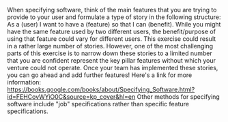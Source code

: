 When specifying software, think of the main features that you are trying to provide to your user and formulate a type of story in the following structure: As a (user) I want to have a (feature) so that I can (benefit). While you might have the same feature used by two different users, the benefit/purpose of using that feature could vary for different users. This exercise could result in a rather large number of stories. However, one of the most challenging parts of this exercise is to narrow down these stories to a limited number that you are confident represent the key pillar features without which your venture could not operate. Once your team has implemented these stories, you can go ahead and add further features!
Here's a link for more information: https://books.google.com/books/about/Specifying_Software.html?id=FEHCovWYiO0C&source=kp_cover&hl=en 
Other methods for specifying software include "job" specifications rather than specific feature specifications.

